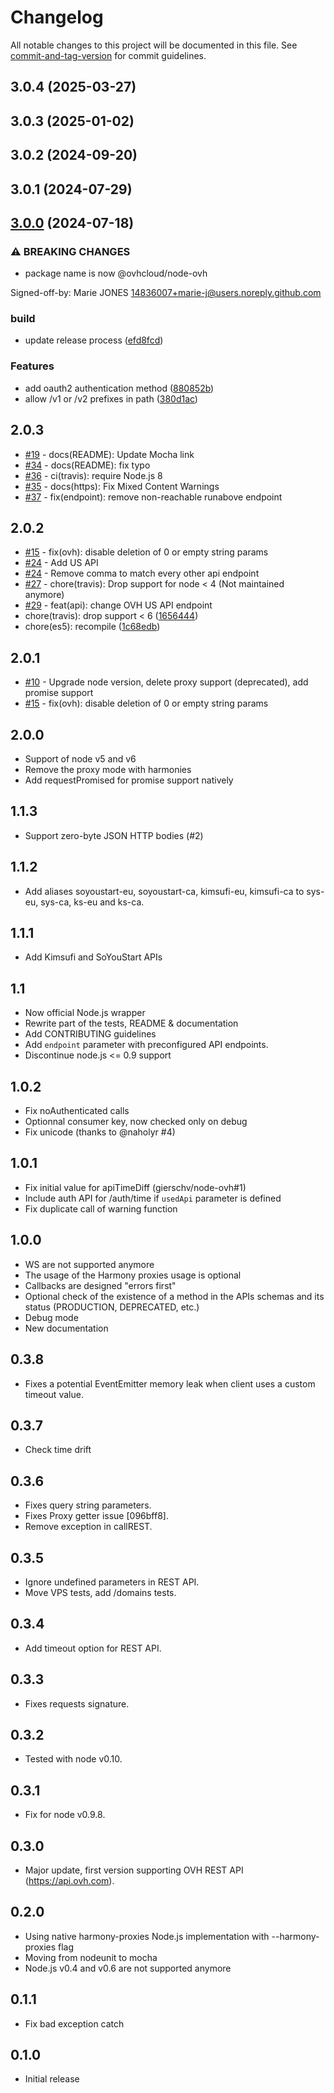 # Changelog

All notable changes to this project will be documented in this file. See [commit-and-tag-version](https://github.com/absolute-version/commit-and-tag-version) for commit guidelines.

## 3.0.4 (2025-03-27)

## 3.0.3 (2025-01-02)

## 3.0.2 (2024-09-20)

## 3.0.1 (2024-07-29)

## [3.0.0](https://github.com/ovh/node-ovh/compare/v2.0.3...v3.0.0) (2024-07-18)


### ⚠ BREAKING CHANGES

* package name is now @ovhcloud/node-ovh

Signed-off-by: Marie JONES <14836007+marie-j@users.noreply.github.com>

### build

* update release process ([efd8fcd](https://github.com/ovh/node-ovh/commit/efd8fcdd1607b92400bb1098996a413a35d7cdaa))


### Features

* add oauth2 authentication method ([880852b](https://github.com/ovh/node-ovh/commit/880852b48f402ef6f8ca9ebf575a92fc079beb67))
* allow /v1 or /v2 prefixes in path ([380d1ac](https://github.com/ovh/node-ovh/commit/380d1ac1a68654cbfb3450a01497c59bc4c0885d))

## 2.0.3

* [#19](https://github.com/ovh/node-ovh/pull/19) - docs(README): Update Mocha link
* [#34](https://github.com/ovh/node-ovh/pull/34) - docs(README): fix typo
* [#36](https://github.com/ovh/node-ovh/pull/36) - ci(travis): require Node.js 8
* [#35](https://github.com/ovh/node-ovh/pull/35) - docs(https): Fix Mixed Content Warnings
* [#37](https://github.com/ovh/node-ovh/pull/37) - fix(endpoint): remove non-reachable runabove endpoint

## 2.0.2

* [#15](https://github.com/ovh/node-ovh/pull/15) - fix(ovh): disable deletion of 0 or empty string params
* [#24](https://github.com/ovh/node-ovh/pull/24) - Add US API
* [#24](https://github.com/ovh/node-ovh/pull/24) - Remove comma to match every other api endpoint
* [#27](https://github.com/ovh/node-ovh/pull/27) - chore(travis): Drop support for node < 4 (Not maintained anymore)
* [#29](https://github.com/ovh/node-ovh/pull/29) - feat(api): change OVH US API endpoint
* chore(travis): drop support < 6 ([1656444](https://github.com/ovh/node-ovh/tree/1656444d0ff3d7485d11aa617b50bc5bb5bc279b))
* chore(es5): recompile ([1c68edb](https://github.com/ovh/node-ovh/tree/1c68edb7682d85719fd118ebff2ff4ce50e2c0f3))

## 2.0.1

* [#10](https://github.com/ovh/node-ovh/pull/10) - Upgrade node version, delete proxy support (deprecated), add promise support
* [#15](https://github.com/ovh/node-ovh/pull/15) - fix(ovh): disable deletion of 0 or empty string params

## 2.0.0

* Support of node v5 and v6
* Remove the proxy mode with harmonies
* Add requestPromised for promise support natively

## 1.1.3

* Support zero-byte JSON HTTP bodies (#2)

## 1.1.2

* Add aliases soyoustart-eu, soyoustart-ca, kimsufi-eu, kimsufi-ca to sys-eu, sys-ca, ks-eu and ks-ca.

## 1.1.1

* Add Kimsufi and SoYouStart APIs

## 1.1
* Now official Node.js wrapper
* Rewrite part of the tests, README & documentation
* Add CONTRIBUTING guidelines
* Add `endpoint` parameter with preconfigured API endpoints.
* Discontinue node.js <= 0.9 support

## 1.0.2

* Fix noAuthenticated calls
* Optionnal consumer key, now checked only on debug
* Fix unicode (thanks to @naholyr #4)

## 1.0.1

* Fix initial value for apiTimeDiff (gierschv/node-ovh#1)
* Include auth API for /auth/time if `usedApi` parameter is defined
* Fix duplicate call of warning function

## 1.0.0

* WS are not supported anymore
* The usage of the Harmony proxies usage is optional
* Callbacks are designed "errors first"
* Optional check of the existence of a method in the APIs schemas and its status (PRODUCTION, DEPRECATED, etc.)
* Debug mode
* New documentation

## 0.3.8

* Fixes a potential EventEmitter memory leak when client uses a custom timeout value.

## 0.3.7

* Check time drift

## 0.3.6

* Fixes query string parameters.
* Fixes Proxy getter issue [096bff8].
* Remove exception in callREST.

## 0.3.5

* Ignore undefined parameters in REST API.
* Move VPS tests, add /domains tests.

## 0.3.4

* Add timeout option for REST API.

## 0.3.3

* Fixes requests signature.

## 0.3.2

* Tested with node v0.10.

## 0.3.1

* Fix for node v0.9.8.

## 0.3.0

* Major update, first version supporting OVH REST API (https://api.ovh.com).

## 0.2.0

* Using native harmony-proxies Node.js implementation with --harmony-proxies flag
* Moving from nodeunit to mocha
* Node.js v0.4 and v0.6 are not supported anymore

## 0.1.1

* Fix bad exception catch

## 0.1.0

* Initial release
